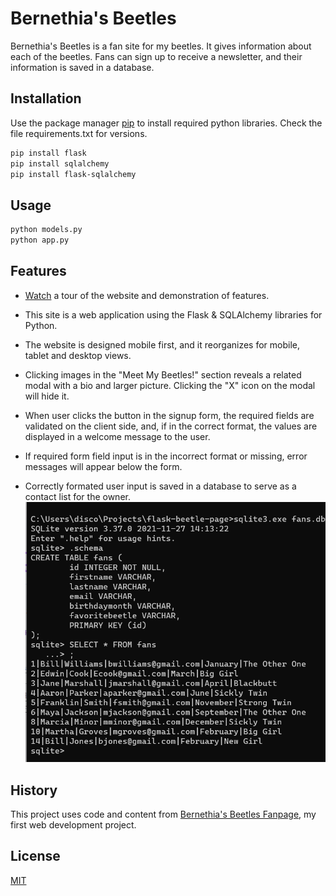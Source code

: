 # Bernethia's Beetles

Bernethia's Beetles is a fan site for my beetles. It gives information about each of the beetles. Fans can sign up to receive a newsletter, and their information is saved in a database.

## Installation

Use the package manager [pip](https://pip.pypa.io/en/stable/) to install required python libraries. Check the file requirements.txt for versions.

```bash
pip install flask
pip install sqlalchemy
pip install flask-sqlalchemy
```

## Usage

```bash
python models.py
python app.py
```

## Features

*  [Watch](https://youtu.be/xX17-3npbzg) a tour of the website and demonstration of features.

*  This site is a web application using the Flask & SQLAlchemy libraries for Python. 

*  The website is designed mobile first, and it reorganizes for mobile, tablet and desktop views.

*  Clicking images in the "Meet My Beetles!" section reveals a related modal with a bio and larger picture. Clicking the "X" icon on the modal will hide it. 

*  When user clicks the button in the signup form, the required fields are validated on the client side, and, if in the correct format, the values are displayed in a welcome message to the user.

*  If required form field input is in the incorrect format or missing, error messages will appear below the form.

*  Correctly formated user input is saved in a database to serve as a contact list for the owner.
![Saved contacts in database](static/database.png)

## History

This project uses code and content from [Bernethia's Beetles Fanpage](https://github.com/discolarrence/bernethias-beetles-fanpage), my first web development project.

## License
[MIT](https://choosealicense.com/licenses/mit/)
